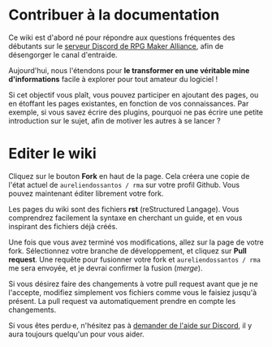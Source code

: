 # Contribuer à la documentation

Ce wiki est d'abord né pour répondre aux questions fréquentes des débutants sur le [serveur Discord de RPG Maker Alliance](https://discord.gg/RrBppaj), afin de désengorger le canal d'entraide.

Aujourd'hui, nous l'étendons pour **le transformer en une véritable mine d'informations** facile à explorer pour tout amateur du logiciel !

Si cet objectif vous plaît, vous pouvez participer en ajoutant des pages, ou en étoffant les pages existantes, en fonction de vos connaissances. Par exemple, si vous savez écrire des plugins, pourquoi ne pas écrire une petite introduction sur le sujet, afin de motiver les autres à se lancer ?

# Editer le wiki

Cliquez sur le bouton **Fork** en haut de la page. Cela créera une copie de l'état actuel de `aureliendossantos / rma` sur votre profil Github. Vous pouvez maintenant éditer librement votre fork.

Les pages du wiki sont des fichiers **rst** (reStructured Langage). Vous comprendrez facilement la syntaxe en cherchant un guide, et en vous inspirant des fichiers déjà créés.

Une fois que vous avez terminé vos modifications, allez sur la page de votre fork. Sélectionnez votre branche de développement, et cliquez sur **Pull request**. Une requête pour fusionner votre fork et `aureliendossantos / rma` me sera envoyée, et je devrai confirmer la fusion (*merge*).

Si vous désirez faire des changements à votre pull request avant que je ne l'accepte, modifiez simplement vos fichiers comme vous le faisiez jusqu'à présent. La pull request va automatiquement prendre en compte les changements.

Si vous êtes perdu·e, n'hésitez pas à [demander de l'aide sur Discord](https://discord.gg/RrBppaj), il y aura toujours quelqu'un pour vous aider.
